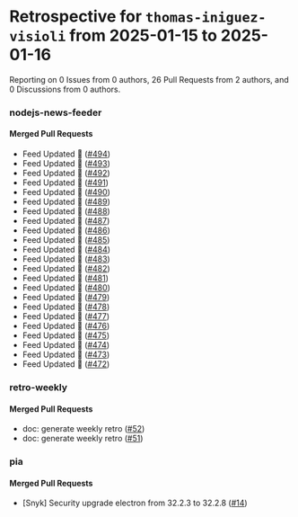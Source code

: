 # Retrospective for `thomas-iniguez-visioli` from 2025-01-15 to 2025-01-16

Reporting on 0 Issues from 0 authors, 26 Pull Requests from 2 authors, and 0 Discussions from 0 authors.


### nodejs-news-feeder

#### Merged Pull Requests

- Feed Updated 🍿 ([#494](https://github.com/thomas-iniguez-visioli/nodejs-news-feeder/pull/494))
- Feed Updated 🍿 ([#493](https://github.com/thomas-iniguez-visioli/nodejs-news-feeder/pull/493))
- Feed Updated 🍿 ([#492](https://github.com/thomas-iniguez-visioli/nodejs-news-feeder/pull/492))
- Feed Updated 🍿 ([#491](https://github.com/thomas-iniguez-visioli/nodejs-news-feeder/pull/491))
- Feed Updated 🍿 ([#490](https://github.com/thomas-iniguez-visioli/nodejs-news-feeder/pull/490))
- Feed Updated 🍿 ([#489](https://github.com/thomas-iniguez-visioli/nodejs-news-feeder/pull/489))
- Feed Updated 🍿 ([#488](https://github.com/thomas-iniguez-visioli/nodejs-news-feeder/pull/488))
- Feed Updated 🍿 ([#487](https://github.com/thomas-iniguez-visioli/nodejs-news-feeder/pull/487))
- Feed Updated 🍿 ([#486](https://github.com/thomas-iniguez-visioli/nodejs-news-feeder/pull/486))
- Feed Updated 🍿 ([#485](https://github.com/thomas-iniguez-visioli/nodejs-news-feeder/pull/485))
- Feed Updated 🍿 ([#484](https://github.com/thomas-iniguez-visioli/nodejs-news-feeder/pull/484))
- Feed Updated 🍿 ([#483](https://github.com/thomas-iniguez-visioli/nodejs-news-feeder/pull/483))
- Feed Updated 🍿 ([#482](https://github.com/thomas-iniguez-visioli/nodejs-news-feeder/pull/482))
- Feed Updated 🍿 ([#481](https://github.com/thomas-iniguez-visioli/nodejs-news-feeder/pull/481))
- Feed Updated 🍿 ([#480](https://github.com/thomas-iniguez-visioli/nodejs-news-feeder/pull/480))
- Feed Updated 🍿 ([#479](https://github.com/thomas-iniguez-visioli/nodejs-news-feeder/pull/479))
- Feed Updated 🍿 ([#478](https://github.com/thomas-iniguez-visioli/nodejs-news-feeder/pull/478))
- Feed Updated 🍿 ([#477](https://github.com/thomas-iniguez-visioli/nodejs-news-feeder/pull/477))
- Feed Updated 🍿 ([#476](https://github.com/thomas-iniguez-visioli/nodejs-news-feeder/pull/476))
- Feed Updated 🍿 ([#475](https://github.com/thomas-iniguez-visioli/nodejs-news-feeder/pull/475))
- Feed Updated 🍿 ([#474](https://github.com/thomas-iniguez-visioli/nodejs-news-feeder/pull/474))
- Feed Updated 🍿 ([#473](https://github.com/thomas-iniguez-visioli/nodejs-news-feeder/pull/473))
- Feed Updated 🍿 ([#472](https://github.com/thomas-iniguez-visioli/nodejs-news-feeder/pull/472))

### retro-weekly

#### Merged Pull Requests

- doc: generate weekly retro ([#52](https://github.com/thomas-iniguez-visioli/retro-weekly/pull/52))
- doc: generate weekly retro ([#51](https://github.com/thomas-iniguez-visioli/retro-weekly/pull/51))

### pia

#### Merged Pull Requests

- [Snyk] Security upgrade electron from 32.2.3 to 32.2.8 ([#14](https://github.com/thomas-iniguez-visioli/pia/pull/14))